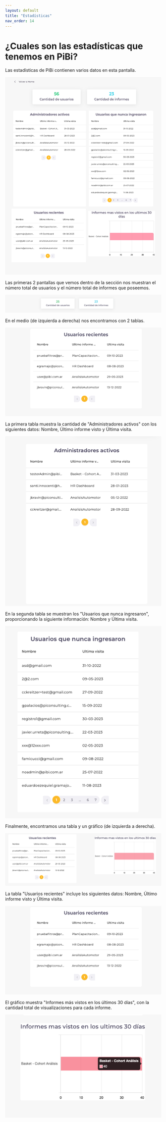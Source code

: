 ```yaml
---
layout: default
title: "Estadísticas"
nav_order: 14
---
```


# ¿Cuales son las estadísticas que tenemos en PiBi? 

Las estadísticas de PiBi contienen varios datos en esta pantalla.

![Estadísticas](Media/Estadisticas/estadisticas.png)


Las primeras 2 pantallas que vemos dentro de la sección nos muestran el número total de usuarios y el número total de informes que poseemos.

![Estadísticas](Media/Estadisticas/cantidadUsuarioInformes.png)


En el medio (de izquierda a derecha) nos encontramos con 2 tablas. 

![Usuarios Recientes](Media/Estadisticas/usuariosRecientes.png)


La primera tabla muestra la cantidad de "Administradores activos" con los siguientes datos: Nombre, Último informe visto y Última visita. 

![Administradores Activos](Media/Estadisticas/adminActivos.png)

En la segunda tabla se muestran los "Usuarios que nunca ingresaron", proporcionando la siguiente información: Nombre y Última visita.

![Usuarios Inactivos](Media/Estadisticas/usuariosInactivos.png)

Finalmente, encontramos una tabla y un gráfico (de izquierda a derecha).

![Tabla del Medio](Media/Estadisticas/tablaMedio.png)


La tabla "Usuarios recientes" incluye los siguientes datos: Nombre, Último informe visto y Última visita.

![Usuarios Recientes](Media/Estadisticas/usuariosRecientes.png)


El gráfico muestra "Informes más vistos en los últimos 30 días", con la cantidad total de visualizaciones para cada informe.

![Informes más Vistos](Media/Estadisticas/informesMasVistos.png)
